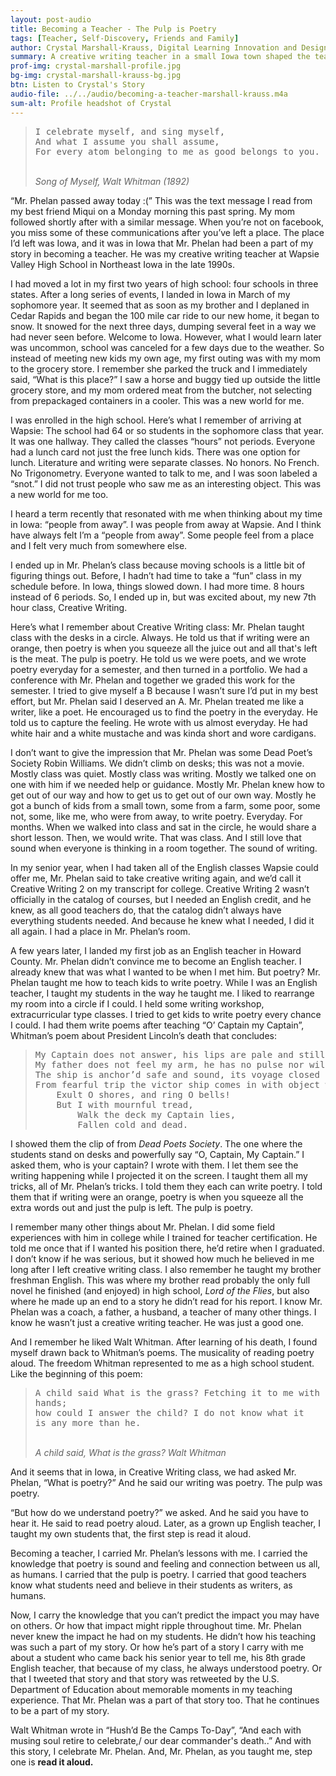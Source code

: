 ```yaml
---
layout: post-audio
title: Becoming a Teacher - The Pulp is Poetry
tags: [Teacher, Self-Discovery, Friends and Family] 
author: Crystal Marshall-Krauss, Digital Learning Innovation and Design Resource Teacher
summary: A creative writing teacher in a small Iowa town shaped the teacher - and person - Crystal would become.
prof-img: crystal-marshall-profile.jpg
bg-img: crystal-marshall-krauss-bg.jpg
btn: Listen to Crystal's Story
audio-file: ../../audio/becoming-a-teacher-marshall-krauss.m4a
sum-alt: Profile headshot of Crystal
---
```


<blockquote>
<pre>I celebrate myself, and sing myself,
And what I assume you shall assume,
For every atom belonging to me as good belongs to you.</pre>
<br />
<cite>Song of Myself, Walt Whitman (1892)</cite>
</blockquote>

“Mr. Phelan passed away today :(” This was the text message I read from my best friend Miqui on a Monday morning this past spring. My mom followed shortly after with a similar message. When you’re not on facebook, you miss some of these communications after you’ve left a place. The place I’d left was Iowa, and it was in Iowa that Mr. Phelan had been a part of my story in becoming a teacher. He was my creative writing teacher at Wapsie Valley High School in Northeast Iowa in the late 1990s. 

I had moved a lot in my first two years of high school: four schools in three states. After a long series of events, I landed in Iowa in March of my sophomore year. It seemed that as soon as my brother and I deplaned in Cedar Rapids and began the 100 mile car ride to our new home, it began to snow. It snowed for the next three days, dumping several feet in a way we had never seen before. Welcome to Iowa. However, what I would learn later was uncommon, school was canceled for a few days due to the weather. So instead of meeting new kids my own age, my first outing was with my mom to the grocery store. I remember she parked the truck and I immediately said, “What is this place?” I saw a horse and buggy tied up outside the little grocery store, and my mom ordered meat from the butcher, not selecting from prepackaged containers in a cooler. This was a new world for me. 

I was enrolled in the high school. Here’s what I remember of arriving at Wapsie: The school had 64 or so students in the sophomore class that year. It was one hallway. They called the classes “hours” not periods. Everyone had a lunch card not just the free lunch kids. There was one option for lunch. Literature and writing were separate classes. No honors. No French. No Trigonometry. Everyone wanted to talk to me, and I was soon labeled a “snot.” I did not trust people who saw me as an interesting object. This was a new world for me too.

I heard a term recently that resonated with me when thinking about my time in Iowa: “people from away”.  I was people from away at Wapsie. And I think have always felt I’m a “people from away”. Some people feel from a place and I felt very much from somewhere else. 

I ended up in Mr. Phelan’s class because moving schools is a little bit of figuring things out. Before, I hadn’t had time to take a “fun” class in my schedule before. In Iowa, things slowed down. I had more time. 8 hours instead of 6 periods. So,  I ended up in, but was excited about, my new 7th hour class, Creative Writing.

Here’s what I remember about Creative Writing class: Mr. Phelan taught class with the desks in a circle. Always. He told us that if writing were an orange, then poetry is when you squeeze all the juice out and all that's left is the meat. The pulp is poetry. He told us we were poets, and we wrote poetry everyday for a semester, and then turned in a portfolio. We had a conference with Mr. Phelan and together we graded this work for the semester. I tried to give myself a B because I wasn’t sure I’d put in my best effort, but Mr. Phelan said I deserved an A.  Mr. Phelan treated me like a writer, like a poet. He encouraged us to find the poetry in the everyday. He told us to capture the feeling. He wrote with us almost everyday. He had white hair and a white mustache and was kinda short and wore cardigans. 

I don’t want to give the impression that Mr. Phelan was some Dead Poet’s Society Robin Williams. We didn’t climb on desks; this was not a movie. Mostly class was quiet. Mostly class was writing. Mostly we talked one on one with him if we needed help or guidance. Mostly Mr. Phelan knew how to get out of our way and how to get us to get out of our own way. Mostly he got a bunch of kids from a small town, some from a  farm, some poor, some not, some, like me, who were from away, to write poetry. Everyday. For months. When we walked into class and sat in the circle, he would share a short lesson. Then, we would write. That was class. And I still love that sound when everyone is thinking in a room together. The sound of writing.

In my senior year, when I had taken all of the English classes Wapsie could offer me, Mr. Phelan said to take creative writing again, and we’d call it Creative Writing 2 on my transcript for college. Creative Writing 2 wasn’t officially in the catalog of courses, but I needed an English credit, and he knew, as all good teachers do, that the catalog didn’t always have everything students needed. And because he knew what I needed, I did it all again. I had a place in Mr. Phelan’s room. 

A few years later, I landed my first job as an English teacher in Howard County. Mr. Phelan didn’t convince me to become an English teacher. I already knew that was what I wanted to be when I met him. But poetry? Mr. Phelan taught me how to teach kids to write poetry. While I was an English teacher, I taught my students in the way he taught me. I liked to rearrange my room into a circle if I could. I held some writing workshop, extracurricular type classes. I tried to get kids to write poetry every chance I could. I had them write poems after teaching “O’ Captain my Captain”, Whitman’s poem about President Lincoln’s death that concludes:

<blockquote>
<pre>My Captain does not answer, his lips are pale and still,
My father does not feel my arm, he has no pulse nor will,
The ship is anchor’d safe and sound, its voyage closed and done,
From fearful trip the victor ship comes in with object won;
    Exult O shores, and ring O bells!
    But I with mournful tread,
        Walk the deck my Captain lies,
        Fallen cold and dead.</pre>
</blockquote>

I showed them the clip of from <em>Dead Poets Society</em>. The one where the students stand on desks and powerfully say “O, Captain, My Captain.”  I asked them, who is your captain? I wrote with them. I let them see the writing happening while I projected it on the screen. I taught them all my tricks, all of Mr. Phelan’s tricks. I told them they each can write poetry. I told them that if writing were an orange, poetry is when you squeeze all the extra words out and just the pulp is left. The pulp is poetry. 

I remember many other things about Mr. Phelan. I did some field experiences with him in college while I trained for teacher certification. He told me once that if I wanted his position there, he’d retire when I graduated. I don’t know if he was serious, but it showed how much he believed in me long after I left creative writing class. I also remember he taught my brother freshman English. This was where my brother read probably the only full novel he finished (and enjoyed) in high school, <em>Lord of the Flies</em>, but also where he made up an end to a story he didn’t read for his report. I know Mr. Phelan was a coach, a father, a husband, a teacher of many other things. I know he wasn’t just a creative writing teacher. He was just a good one.

And I remember he liked Walt Whitman. After learning of his death, I found myself drawn back to Whitman’s poems. The musicality of reading poetry aloud. The freedom Whitman represented to me as a high school student. Like the beginning of this poem:

<blockquote>
<pre>A child said What is the grass? Fetching it to me with full 
hands; 
how could I answer the child? I do not know what it 
is any more than he.</pre>
<br />
<cite>A child said, What is the grass? Walt Whitman</cite>
</blockquote>


And it seems that in Iowa, in Creative Writing class, we had asked Mr. Phelan, “What is poetry?” And he said our writing was poetry. The pulp was poetry.

“But how do we understand poetry?” we asked. And he said you have to hear it. He said to read poetry aloud. Later, as a grown up English teacher, I taught my own students that, the first step is read it aloud. 

Becoming a teacher, I carried Mr. Phelan’s lessons with me. I carried the knowledge that poetry is sound and feeling and connection between us all, as humans. I carried that the pulp is poetry. I carried that good teachers know what students need and believe in their students as writers, as humans. 

Now, I carry the knowledge that you can’t predict the impact you may have on others. Or how that impact might ripple throughout time. Mr. Phelan never knew the impact he had on my students. He didn’t how his teaching was such a part of my story. Or how he’s part of a story I carry with me about a student who came back his senior year to tell me, his 8th grade English teacher, that because of my class, he always understood poetry. Or that I tweeted that story and that story was retweeted by the U.S. Department of Education about memorable moments in my teaching experience. That Mr. Phelan was a part of that story too. That he continues to be a part of my story. 

Walt Whitman wrote in “Hush’d Be the Camps To-Day”, “And each with musing soul retire to celebrate,/ our dear commander's death..” And with this story, I celebrate Mr. Phelan. And, Mr. Phelan, as you taught me, step one is <strong>read it aloud.</strong>

